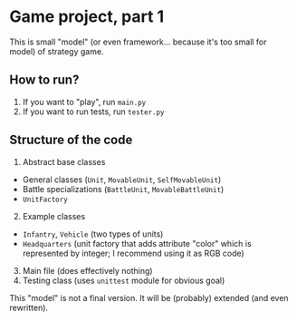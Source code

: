 # Game project, part 1
This is small "model" (or even framework... because it's too small for model) of strategy game.

## How to run?
1. If you want to "play", run `main.py`
2. If you want to run tests, run `tester.py`

## Structure of the code
1. Abstract base classes
* General classes (`Unit`, `MovableUnit`, `SelfMovableUnit`)
* Battle specializations (`BattleUnit`, `MovableBattleUnit`)
* `UnitFactory`
2. Example classes
* `Infantry`, `Vehicle` (two types of units)
* `Headquarters` (unit factory that adds attribute "color" which is represented by integer; I recommend using it as RGB code)
3. Main file (does effectively nothing)
4. Testing class (uses `unittest` module for obvious goal)

This "model" is not a final version. It will be (probably) extended (and even rewritten).
